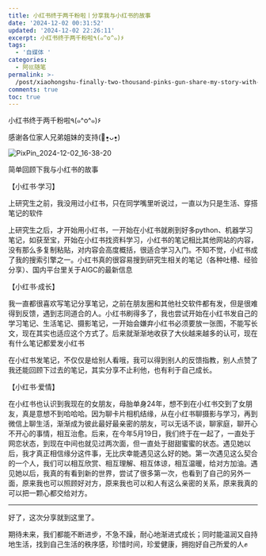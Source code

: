 ```yaml
---
title: 小红书终于两千粉啦丨分享我与小红书的故事
date: '2024-12-02 00:31:52'
updated: '2024-12-02 22:26:11'
excerpt: 小红书终于两千粉啦٩(๑^o^๑)۶
tags:
  - '自媒体 '
categories:
  - 阿巛随笔
permalink: >-
  /post/xiaohongshu-finally-two-thousand-pinks-gun-share-my-story-with-xiaohongshu-z5askh.html
comments: true
toc: true
---
```




小红书终于两千粉啦٩(๑^o^๑)۶

感谢各位家人兄弟姐妹的支持(🙏•͈ᴗ•͈)

​![PixPin_2024-12-02_16-38-20](https://fastly.jsdelivr.net/gh/Achuan-2/PicBed@pic/assets/PixPin_2024-12-02_16-38-20-20241202163821-84gc4g7.png)​

简单回顾下我与小红书的故事

【小红书·学习】

上研究生之前，我没用过小红书，只在同学嘴里听说过，一直以为只是生活、穿搭笔记的软件

上研究生之后，才开始用小红书，一开始在小红书就刷到好多python、机器学习笔记，如获至宝，开始在小红书找资料学习，小红书的笔记相比其他网站的内容，没有那么多复制粘贴，对内容会高度概括，很适合学习入门。不知不觉，小红书成了我的搜索引擎之一。小红书真的很容易搜到研究生相关的笔记（各种吐槽、经验分享）、国内平台里关于AIGC的最新信息

【小红书·成长】

我一直都很喜欢写笔记分享笔记，之前在朋友圈和其他社交软件都有发，但是很难得到反馈，遇到志同道合的人。小红书刷得多了，我也尝试开始在小红书发自己的学习笔记、生活笔记、摄影笔记，一开始会嫌弃小红书必须要放一张图，不能写长文，现在其实也适应这个方式了。后来就渐渐地收获了大伙越来越多的认可，现在有什么笔记都爱发小红书

在小红书发笔记，不仅仅是给别人看哦，我可以得到别人的反馈指教，别人点赞了我还能回顾下过去的笔记，其实分享不止利他，也有利于自己成长。

【小红书·爱情】

在小红书也认识到我现在的女朋友，母胎单身24年，想不到在小红书交到了女朋友，真是意想不到哈哈哈。因为聊卡片相机结缘，从在小红书聊摄影与学习，再到微信上聊生活，渐渐成为彼此最好最亲密的朋友，可以无话不谈，聊家庭，聊开心不开心的事情，相互治愈。后来，在今年5月19日，我们终于在一起了，一直处于网恋状态，到现在中间也就见过两次面，但一直处于甜甜蜜蜜的状态。遇见她以后，我才真正相信缘分这件事，无比庆幸能遇见这么好的她。第一次遇见这么契合的一个人，我们可以相互欣赏、相互理解、相互体谅，相互温暖，给对方加油。遇见她以后，我真的有看到新的世界，尝试了很多第一次，也看到了自己的另外一面，原来我也可以照顾好对方，原来我也可以和人有这么亲密的关系，原来我真的可以把一颗心都交给对方。

---

好了，这次分享就到这里了。

期待未来，我们都能不断进步，不急不躁，耐心地渐进式成长；同时能温润又自持地生活，找到自己生活的秩序感，珍惜时间，珍爱健康，拥抱好自己所爱的人✊

‍
